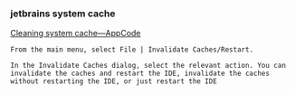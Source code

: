 ### jetbrains system cache﻿


[Cleaning system cache—AppCode](https://www.jetbrains.com/help/objc/cleaning-system-cache.html "Cleaning system cache—AppCode")


 

```
From the main menu, select File | Invalidate Caches/Restart.

In the Invalidate Caches dialog, select the relevant action. You can invalidate the caches and restart the IDE, invalidate the caches without restarting the IDE, or just restart the IDE
```
